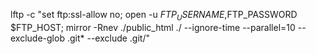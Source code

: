 
lftp -c "set ftp:ssl-allow no; open -u $FTP_USERNAME,$FTP_PASSWORD $FTP_HOST; mirror -Rnev ./public_html ./ --ignore-time --parallel=10 --exclude-glob .git* --exclude .git/"